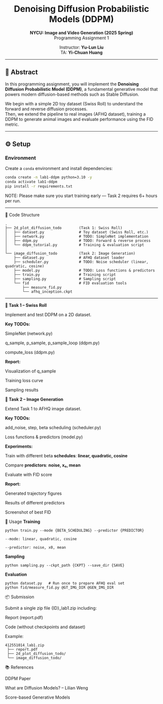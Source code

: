 <div align=center>
  <h1>
  Denoising Diffusion Probabilistic Models (DDPM)  
  </h1>
  <p>
    <b>NYCU: Image and Video Generation (2025 Spring)</b><br>
    Programming Assignment 1
  </p>
</div> 

<div align=center>
  <p>
    Instructor: <b>Yu-Lun Liu</b><br>
    TA: <b>Yi-Chuan Huang</b>
  </p>
</div>

---

## 📘 Abstract
In this programming assignment, you will implement the **Denoising Diffusion Probabilistic Model (DDPM)**, a fundamental generative model that powers modern diffusion-based methods such as Stable Diffusion.  

We begin with a simple 2D toy dataset (Swiss Roll) to understand the forward and reverse diffusion processes.  
Then, we extend the pipeline to real images (AFHQ dataset), training a DDPM to generate animal images and evaluate performance using the FID metric.

---

## ⚙️ Setup

### Environment
Create a `conda` environment and install dependencies:
```bash
conda create -n lab1-ddpm python=3.10 -y
conda activate lab1-ddpm
pip install -r requirements.txt
```

NOTE: Please make sure you start training early — Task 2 requires 6+ hours per run.


---

📂 Code Structure
```
.
├── 2d_plot_diffusion_todo        (Task 1: Swiss Roll)
│   ├── dataset.py                # Toy dataset (Swiss Roll, etc.)
│   ├── network.py                # TODO: SimpleNet implementation
│   ├── ddpm.py                   # TODO: Forward & reverse process
│   └── ddpm_tutorial.py          # Training & evaluation script
│
└── image_diffusion_todo          (Task 2: Image Generation)
    ├── dataset.py                # AFHQ dataset loader
    ├── scheduler.py              # TODO: Noise scheduler (linear, quadratic, cosine)
    ├── model.py                  # TODO: Loss functions & predictors
    ├── train.py                  # Training script
    ├── sampling.py               # Sampling script
    └── fid                       # FID evaluation tools
        ├── measure_fid.py
        └── afhq_inception.ckpt

```
---
**📝 Task 1 – Swiss Roll**

Implement and test DDPM on a 2D dataset.

**Key TODOs:**

SimpleNet (network.py)

q_sample, p_sample, p_sample_loop (ddpm.py)

compute_loss (ddpm.py)

**Report:**

Visualization of q_sample

Training loss curve

Sampling results

**📝 Task 2 – Image Generation**

Extend Task 1 to AFHQ image dataset.

**Key TODOs:**

add_noise, step, beta scheduling (scheduler.py)

Loss functions & predictors (model.py)

**Experiments:**

Train with different beta **schedules**: **linear, quadratic, cosine**

Compare **predictors**: **noise, x₀, mean**

Evaluate with FID score

**Report:**

Generated trajectory figures

Results of different predictors

Screenshot of best FID

🚀 Usage
**Training**
```
python train.py --mode {BETA_SCHEDULING} --predictor {PREDICTOR}
```
```
--mode: linear, quadratic, cosine
```
```
--predictor: noise, x0, mean
```
**Sampling**
```
python sampling.py --ckpt_path {CKPT} --save_dir {SAVE}
```

**Evaluation**
```
python dataset.py   # Run once to prepare AFHQ eval set
python fid/measure_fid.py @GT_IMG_DIR @GEN_IMG_DIR
```

📦 Submission

Submit a single zip file {ID}_lab1.zip including:

Report (report.pdf)

Code (without checkpoints and dataset)

Example:
```
412551014_lab1.zip
 ├── report.pdf
 ├── 2d_plot_diffusion_todo/
 └── image_diffusion_todo/
```

📚 References

DDPM Paper

What are Diffusion Models? – Lilian Weng

Score-based Generative Models
